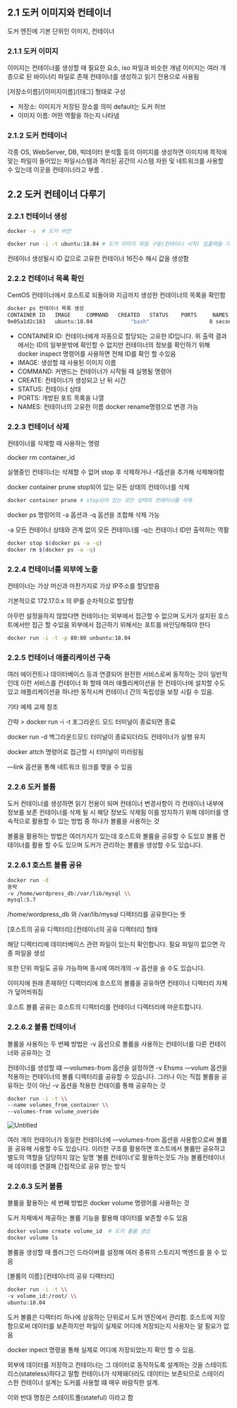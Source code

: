 ## 2.1 도커 이미지와 컨테이너

도커 엔진에 기본 단위인 이미지, 컨테이너

### 2.1.1 도커 이미지

이미지는 컨테이너를 생성할 때 필요한 요소, iso 파일과 비슷한 개념 이미지는 여러 개층으로 된 바이너리 파일로 존재 컨테이너를 생성하고 읽기 전용으로 사용됨

[저장소이름]/[이미지이름]/[태그] 형태로 구성

- 저장소: 이미지가 저장된 장소를 의미 default는 도커 허브
- 이미지 이름: 어떤 역활을 하는지 나타냄

### 2.1.2 도커 컨테이너

각종 OS, WebServer, DB, 빅데이터 분석툴 등의 이미지를 생성하면 이미지에 목적에 맞는 파일이 들어있는 파일시스템과 격리된 공간의 시스템 자원 및 네트워크를 사용할 수 있는데 이곳을 컨테이너라고 부름 .

## 2.2 도커 컨테이너 다루기

### 2.2.1 컨테이너 생성

```bash
docker -v  # 도커 버전

docker run -i -t ubuntu:18.04 # 도커 이미지 파일 구동(컨테이너 시작) 입출력을 가능하게함 
```

컨테이너 생성될시 ID 값으로 고유한 컨테이너 16진수 해시 값을 생성함

### 2.2.2 컨테이너 목록 확인

CentOS 컨테이너에서 호스트로 되돌아와 지금까지 생성한 컨테이너의 목록을 확인함

```bash
docker ps 컨테이너 목록 생성
CONTAINER ID   IMAGE     COMMAND   CREATED   STATUS    PORTS     NAMES
9e05a1d2c183   ubuntu:18.04            "bash"                   8 seconds ago    Exited (0) 7 seconds ago                                                   magical_mccarthy
```

- CONTAINER ID: 컨테이너에게 자동으로 할당되는 고유한 ID입니다. 위 출력 결과에서는 ID의 일부분밖에 확인할 수 없지만 컨테이너의 정보를 확인하기 위해 docker inspect 명령어를 사용하면 전체 ID를 확인 할 수있음
- IMAGE: 생성할 때 사용된 이미지 이름
- COMMAND: 커맨드는 컨테이너가 시작될 때 실행될 명령어
- CREATE: 컨테이너가 생성되고 난 뒤 시간
- STATUS: 컨테이너 상태
- PORTS: 개방된 포트 목록을 나열
- NAMES: 컨테이너의 고유한 이름 docker rename명령으로 변경 가능

### 2.2.3 컨테이너 삭제

컨테이너를 삭제할 때 사용하는 명령

docker rm container_id

실행중인 컨테이너는 삭제할 수 없어 stop 후 삭제하거나  -f옵션을 추가해 삭제해야함

docker container prune stop되어 있는 모든 상태의 컨테이너를 삭제

```bash
docker container prune # stop되어 있는 모든 상태의 컨테이너를 삭제
```

docker ps 명렁어의 -a 옵션과 -q 옵션을 조합해 삭제 가능

-a 모든 컨테이너 상태와 관계 없이 모든 컨테이너를 -q는 컨테이너 ID만 출력하는 역활

```bash
docker stop $(docker ps -a -q)
docker rm $(docker ps -a -q)
```

### 2.2.4 컨테이너를 외부에 노출

컨테이너는 가상 머신과 마찬가지로 가상 IP주소를 할당받음

기본적으로 172.17.0.x 의 IP를 순차적으로 할당함

아무런 설정을하지 않았다면 컨테이너는 외부에서 접근할 수 없으며 도커가 설치된 호스트에서만 접근 할 수있음 외부에서 접근하기 위해서는 포트를 바인딩해줘야 한다

```bash
docker run -i -t -p 80:80 unbuntu:18.04
```

### 2.2.5 컨테이너 애플리케이션 구축

여러 에이전트나 데이터베이스 등과 연결되어 완전한 서비스로써 동작하는 것이 일반적인데 이런 서비스를 컨테이너 화 할때 여러 애플리케이션을 한 컨테이너에 설치할 수도 있고 애플리케이션을 하나만 동작시켜 컨테이너 간의 독립성을 보장 시킬 수 있음.

기타 예제 교제 참조

간략 > docker run -i -t  포그라운드 모드 터미널이 종료되면 종료

docker run -d 백그라운드모드 터미널이 종료되더라도 컨테이너가 실행 유지

docker attch 명령어로  접근할 시 터미널이 미러링됨

—link 옵션을 통해 네트워크 링크를 맺을 수 있음

### 2.2.6 도커 볼륨

도커 컨테이너를 생성하면 읽기 전용이 되며 컨테이너 변경사항이 각 컨테이너 내부에 정보를 보존 컨테이너를 삭제 될 시 해당 정보도 삭제됨 이를 방지하기 위해 데이터를 영속적으로 활용할 수 있는 방법 중 하나가 볼륨을 사용하는 것

볼륨을 활용하는 방법은 여러가지가 있는데 호스트와 볼륨을 공유할 수 도있꼬 볼륨 컨테이너를 활용 할 수도 있으며 도커가 관리하는 볼륨을 생성할 수도 있습니다.

### 2.2.6.1 호스트 볼륨 공유

```bash
docker run -d 
중략
-v /home/wordpress_db:/var/lib/mysql \\
mysql:5.7
```

/home/wordpress_db 와 /var/lib/mysql 디렉터리를 공유한다는 뜻

[호스트의 공유 디렉터리]:[컨테이너의 공유 디렉터리] 형태

해당 디렉터리에 데이터베이스 관련 파일이 있는지 확인합니다. 필요 파일이 없으면 각종 파일을 생성

또한 단위 파일도 공유 가능하며 동시에 여러개의 -v 옵션을 슬 수도 있습니다.

이미지에 원래 존재하던 디렉터리에 호스트의 볼륨을 공유하면 컨테이너 디렉터리 자체가 덮어씌워짐

호스트 볼륨 공유는 호스트의 디렉터리를 컨테이너 디렉터리에 마운트합니다.

### 2.2.6.2 볼륨 컨테이너

볼륨을 사용하는 두 번째 방법은 -v 옵션으로 볼륨을 사용하는 컨테이너를 다른 컨테이너와 공유하는 것

컨테이너를 생성할 떄 —volumes-from 옵션을 설정하면 -v Ehsms —volum 옵션을 적용하는 컨테이너의 볼륨 디렉터리를 공유할 수 있습니다. 그러나 이는 직접 볼륨을 공유하는 것이 아닌 -v 옵션을 적용한 컨테이를 통해 공유하는 것

```bash
docker run -i -t \\
--name volumes_from_container \\
--volumes-from volume_overide
```

![Untitled](https://s3-us-west-2.amazonaws.com/secure.notion-static.com/3bf020d3-c892-4c3f-aeba-00d00bae05b1/Untitled.png)

여러 개의 컨테이너가 동일한 컨테이너에 —volumes-from 옵션을 사용함으로써 볼륨을 공유해 사용할 수도 있습니다. 이러한 구조를 활용하면 호스트에서 볼륨만 공유하고 별도의 역할을 담당하지 않는 일명 ‘볼륨 컨테이너’로 활용하는것도 가능  볼륨컨테이너에 데이터를 연결해 간접적으로 공유 받는 방식

### 2.2.6.3 도커 볼륨

볼륨을 활용하는 세 번째 방법은 docker volume 명령어를 사용하는 것

도커 자체에서 제공하는 볼륨 기능을 활용해 데이터를 보존할 수도 있음

```bash
docker volume create volume_id  # 도커 볼륨 생성
docker volume ls 
```

볼륨을 생성할 때 플러그인 드라이버를 설정해 여러 종류의 스토리지 백엔드를 쓸 수 있음

[볼륨의 이름]:[컨테이너의 공유 디렉터리]

```bash
docker run -i -t \\
-v volume_id:/root/ \\
ubuntu:18.04
```

도커 볼륨은 디렉터리 하나에 상응하는 단위로서 도커 엔진에서 관리함. 호스트에 저장함으로써 데이터를 보존하지만 파일이 실제로 어디에 저장되는지 사용자는 알 필요가 없음

docker inpect 명령을 통해 실제로 어디에 저장되었는지 확인 할 수 있음.

외부에 데이터를 저장하고 컨테이너는 그 데이터로 동작하도록 설계하는 것을 스테이트리스(stateless)하다고 말함 컨테이너가 삭제돼더라도 데이터는 보존되므로 스테이리스한 컨테이너 설계는 도커를 사용할 떄 매우 바람직한 설계.

이와 반대 명칭은 스테이트풀(stateful) 이라고 함